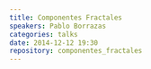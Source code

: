 ```yaml
---
title: Componentes Fractales
speakers: Pablo Borrazas
categories: talks
date: 2014-12-12 19:30
repository: componentes_fractales
---
```


